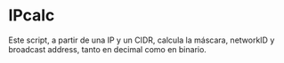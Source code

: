 # IPcalc
Este script, a partir de una IP y un CIDR, calcula la máscara, networkID y broadcast address, tanto en decimal como en binario.
